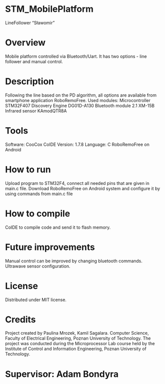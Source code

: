 # STM_MobilePlatform
LineFollower “Sławomir”

# Overview
Mobile platform controlled via Bluetooth/Uart. It has two options - line follower and manual control.

# Description
Following the line based on the PD algorithm, all options are available from smartphone application RoboRemoFree.
Used modules:
Microcontroller STM32F407 Discovery
Engine DG01D-A130
Bluetooth module 2.1 XM-15B
Infrared sensor KAmodQTR8A
	
# Tools
Software: CooCox CoIDE Version: 1.7.8
Language: C
RoboRemoFree on Android

# How to run 
Upload program to STM32F4, connect all needed pins that are given in main.c file. Download RoboRemoFree on Android system and configure it
by using commands from main.c file

# How to compile 
CoIDE to compile code and send it to flash memory.

# Future improvements 
Manual control can be improved by changing bluetooth commands. Ultrawave sensor configuration.

# License
Distributed under MIT license.

# Credits 
Project created by Paulina Mrozek, Kamil Sagalara.
Computer Science, Faculty of Electrical Engineering, Poznan University of Technology.
The project was conducted during the Microprocessor Lab course held by the Institute of Control and Information Engineering, Poznan University of Technology.

# Supervisor: Adam Bondyra
 
 
 
